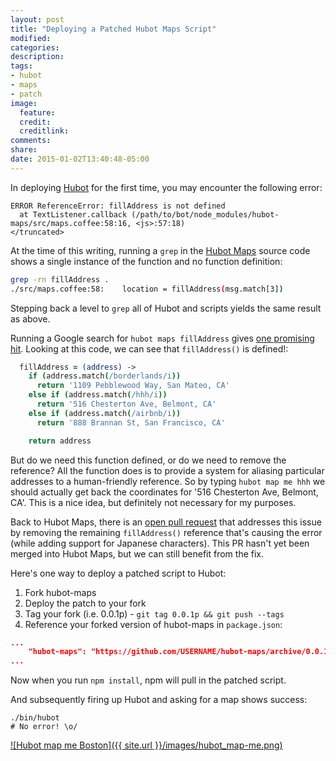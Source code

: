 ```yaml
---
layout: post
title: "Deploying a Patched Hubot Maps Script"
modified:
categories: 
description:
tags:
- hubot
- maps
- patch
image:
  feature:
  credit:
  creditlink:
comments:
share:
date: 2015-01-02T13:40:48-05:00
---
```


In deploying [Hubot](https://hubot.github.com/) for the first time, you may encounter the following error:

```
ERROR ReferenceError: fillAddress is not defined
  at TextListener.callback (/path/to/bot/node_modules/hubot-maps/src/maps.coffee:58:16, <js>:57:18)
</truncated>
```

At the time of this writing, running a `grep` in the [Hubot Maps](https://github.com/gkoo/hubot-maps) source code shows a single instance of the function and no function definition:

```bash
grep -rn fillAddress .
./src/maps.coffee:58:    location = fillAddress(msg.match[3])
```

Stepping back a level to `grep` all of Hubot and scripts yields the same result as above.

Running a Google search for `hubot maps fillAddress` gives [one promising hit](https://github.com/gkoo/mybot/blob/master/scripts/maps.coffee). Looking at this code, we can see that `fillAddress()` is defined!:

```coffee
  fillAddress = (address) ->
    if (address.match(/borderlands/i))
      return '1109 Pebblewood Way, San Mateo, CA'
    else if (address.match(/hhh/i))
      return '516 Chesterton Ave, Belmont, CA'
    else if (address.match(/airbnb/i))
      return '888 Brannan St, San Francisco, CA'

    return address
```

But do we need this function defined, or do we need to remove the reference? All the function does is to provide a system for aliasing particular addresses to a human-friendly reference. So by typing `hubot map me hhh` we should actually get back the coordinates for '516 Chesterton Ave, Belmont, CA'. This is a nice idea, but definitely not necessary for my purposes.

Back to Hubot Maps, there is an [open pull request](https://github.com/gkoo/hubot-maps/pull/3) that addresses this issue by removing the remaining `fillAddress()` reference that's causing the error (while adding support for Japanese characters). This PR hasn't yet been merged into Hubot Maps, but we can still benefit from the fix.

Here's one way to deploy a patched script to Hubot:

1. Fork hubot-maps
2. Deploy the patch to your fork
3. Tag your fork (i.e. 0.0.1p) - `git tag 0.0.1p && git push --tags`
4. Reference your forked version of hubot-maps in `package.json`:

```json
...
    "hubot-maps": "https://github.com/USERNAME/hubot-maps/archive/0.0.1p.tar.gz",
...
```

Now when you run `npm install`, npm will pull in the patched script.

And subsequently firing up Hubot and asking for a map shows success:

```
./bin/hubot
# No error! \o/
```

[![Hubot map me Boston]({{ site.url }}/images/hubot_map-me.png)](http://maps.google.com/maps/api/staticmap?markers=boston&size=400x400&maptype=roadmap&sensor=false&format=png)
